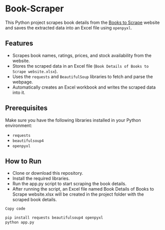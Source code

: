 # Book-Scraper

This Python project scrapes book details from the [Books to Scrape](http://books.toscrape.com/) website and saves the extracted data into an Excel file using `openpyxl`.

## Features

- Scrapes book names, ratings, prices, and stock availability from the website.
- Stores the scraped data in an Excel file (`Book Details of Books to Scrape website.xlsx`).
- Uses the `requests` and `BeautifulSoup` libraries to fetch and parse the webpage.
- Automatically creates an Excel workbook and writes the scraped data into it.

## Prerequisites

Make sure you have the following libraries installed in your Python environment:

- `requests`
- `beautifulsoup4`
- `openpyxl`
  
## How to Run
- Clone or download this repository.
- Install the required libraries.
- Run the app.py script to start scraping the book details.
- After running the script, an Excel file named Book Details of Books to Scrape website.xlsx will be created in the project folder with the scraped book details.
```bash
Copy code

pip install requests beautifulsoup4 openpyxl
python app.py


